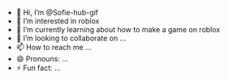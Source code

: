 - 👋 Hi, I’m @Sofie-hub-gif
- 👀 I’m interested in roblox
- 🌱 I’m currently learning about how to make a game on roblox
- 💞️ I’m looking to collaborate on ...
- 📫 How to reach me ...
- 😄 Pronouns: ...
- ⚡ Fun fact: ...

<!---
Sofie-hub-gif/Sofie-hub-gif is a ✨ special ✨ repository because its `README.md` (this file) appears on your GitHub profile.
You can click the Preview link to take a look at your changes.
--->
